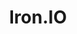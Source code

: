 ---
blog: https://blog.iron.io/
git: https://github.com/iron-io
images:
- ironio-ar21.svg
- ironio-icon.svg
logohandle: ironio
sort: ironio
title: Iron.IO
twitter: https://x.com/getiron
website: https://www.iron.io/
---